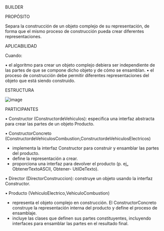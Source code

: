 BUILDER

PROPÓSITO

Separa la construcción de un objeto complejo de su representación, de forma que el mismo proceso de construcción pueda crear diferentes representaciones.


APLICABILIDAD

Cuando:

• el algoritmo para crear un objeto complejo debiera ser independiente de las partes de que se compone dicho objeto y de cómo se ensamblan.
• el proceso de construcción debe permitir diferentes representaciones del objeto que está siendo construido.

ESTRUCTURA


![image](https://user-images.githubusercontent.com/52029674/198869788-2267acce-529d-44df-aea1-671acb99859d.png)



PARTICIPANTES

• Constructor (ConstructordeVehiculos): especifica una interfaz abstracta para crear las partes de un objeto Producto.

• ConstructorConcreto (ConstructordeVehiculosCombustion,ConstructordeVehiculosElectricos)

- implementa la interfaz Constructor para construir y ensamblar las partes del producto.
- define la representación a crear.
- proporciona una interfaz para devolver el producto (p. ej„ ObtenerTextoASCII, Obtener- UtilDeTexto).

• Director (DirectorConstruccion): construye un objeto usando la interfaz Constructor. 

• Producto (VehiculoElectrico,VehiculoCombustion)

- representa el objeto complejo en construcción. El ConstructorConcreto construye la representación interna del producto y define el proceso de ensamblaje.
- incluye las clases que definen sus partes constituyentes, incluyendo interfaces para ensamblar las partes en el resultado final.

